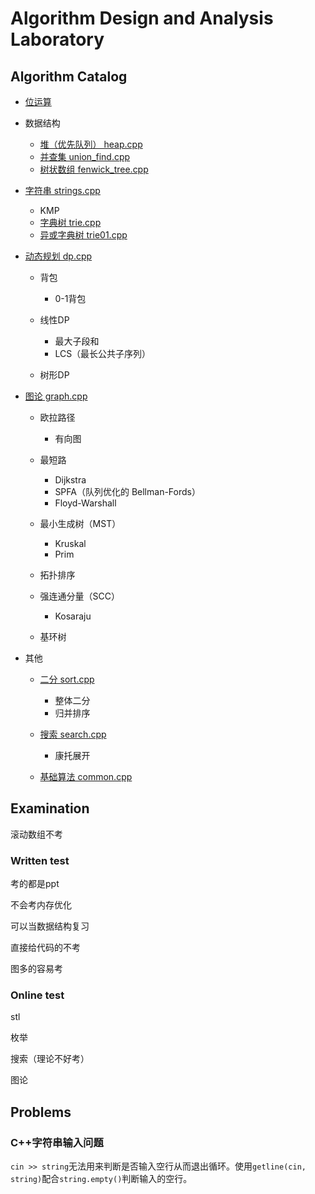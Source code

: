 # Algorithm Design and Analysis Laboratory

## Algorithm Catalog

- [位运算](template/bitwise_operations.md)
- 数据结构
  - [堆（优先队列） heap.cpp](copypasta/cpp/heap.cpp)
  - [并查集 union_find.cpp](copypasta/cpp/union_find.cpp)
  - [树状数组 fenwick_tree.cpp](copypasta/cpp/fenwick_tree.cpp)
- [字符串 strings.cpp](copypasta/cpp/strings.cpp)
  - KMP
  - [字典树 trie.cpp](copypasta/cpp/trie.cpp)
  - [异或字典树 trie01.cpp](copypasta/cpp/trie01.cpp)

- [动态规划 dp.cpp](copypasta/cpp/dp.cpp)
  - 背包
    
    - 0-1背包

  - 线性DP
    
    - 最大子段和
    - LCS（最长公共子序列）
  - 树形DP
- [图论 graph.cpp](copypasta/cpp/graph.cpp)
  - 欧拉路径
    - 有向图
  
  - 最短路
    - Dijkstra
    - SPFA（队列优化的 Bellman-Fords）
    - Floyd-Warshall
  - 最小生成树（MST）
    - Kruskal
    - Prim
  - 拓扑排序
  - 强连通分量（SCC）
    - Kosaraju
  
  - 基环树
  
- 其他

  - [二分 sort.cpp](copypasta/cpp/sort.cpp)
    - 整体二分
    - 归并排序
    
  - [搜索 search.cpp](copypasta/cpp/search.cpp)
    - 康托展开
  - [基础算法 common.cpp](copypasta/cpp/common.cpp)

## Examination

滚动数组不考

### Written test

考的都是ppt

不会考内存优化

可以当数据结构复习

直接给代码的不考

图多的容易考

### Online test

stl

枚举

搜索（理论不好考）

图论

## Problems

### C++字符串输入问题

`cin >> string`无法用来判断是否输入空行从而退出循环。使用`getline(cin, string)`配合`string.empty()`判断输入的空行。